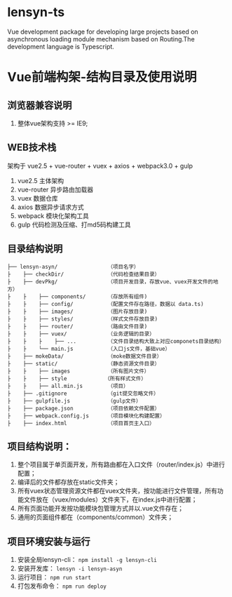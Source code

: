 
# lensyn-ts
Vue development package for developing large projects based on asynchronous loading module mechanism based on Routing.The development language is Typescript.

# Vue前端构架-结构目录及使用说明

## 浏览器兼容说明

1. 整体vue架构支持 >= IE9;

## WEB技术栈

架构于 vue2.5 + vue-router + vuex + axios + webpack3.0 + gulp
1. vue2.5 主体架构
2. vue-router 异步路由加载器
3. vuex 数据仓库
4. axios 数据异步请求方式
5. webpack 模块化架构工具
6. gulp 代码检测及压缩、打md5码构建工具


## 目录结构说明

```
├── lensyn-asyn/                （项目名字）
├    ├── checkDir/              （代码检查结果目录）
├    ├── devPkg/                （项目开发目录，存放vue、vuex开发文件的地方）
├    ├    ├── components/       （存放所有组件)
├    ├    ├── config/           （配置文件存在路径，数据以 data.ts)
├    ├    ├── images/           （图片存放目录)
├    ├    ├── styles/           （样式文件存放目录)
├    ├    ├── router/           （路由文件目录)
├    ├    ├── vuex/             （业务逻辑的目录）
├    ├    ├    ├── ...          （文件目录结构大致上对应componets目录结构）
├    ├    └── main.js           （入口js文件，基础vue）
├    ├── mokeData/              （moke数据文件目录）
├    ├── static/                （静态资源文件目录）
├    ├    ├── images            （所有图片文件）
├    ├    ├── style            （所有样式文件）
├    ├    ├── all.min.js        （项目）
├    ├── .gitignore             （git提交忽略文件）
├    ├── gulpfile.js            （gulp文件）
├    ├── package.json           （项目依赖文件配置）
├    ├── webpack.config.js      （项目模块化构建配置）
├    ├── index.html             （项目首页主入口）
```
## 项目结构说明：

1. 整个项目属于单页面开发，所有路由都在入口文件（router/index.js）中进行配置；
2. 编译后的文件都存放在static文件夹；
3. 所有vuex状态管理资源文件都在vuex文件夹，按功能进行文件管理，所有功能文件放在（vuex/modules）文件夹下，在index.js中进行配置；
4. 所有页面功能开发按功能模块包管理方式并以.vue文件存在；
5. 通用的页面组件都在（components/common）文件夹；

## 项目环境安装与运行
1. 安装全局lensyn-cli：
 `npm install -g lensyn-cli`
2. 安装开发库：
 `lensyn -i lensyn-asyn`
3. 运行项目：
 `npm run start`
4. 打包发布命令：
 `npm run deploy`
